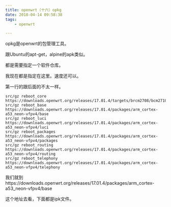 ```yaml
---
title: openwrt（十六）opkg
date: 2018-04-14 09:58:38
tags:
	- openwrt

---
```




opkg是openwrt的包管理工具。

跟Ubuntu的apt-get，alpine的apk类似。

都是需要指定一个软件仓库。

我现在都是指定在这里。速度还可以。

第一行的跟后面的不太一样。

```
src/gz reboot_core https://downloads.openwrt.org/releases/17.01.4/targets/brcm2708/bcm2710/packages/
src/gz reboot_base https://downloads.openwrt.org/releases/17.01.4/packages/arm_cortex-a53_neon-vfpv4/base
src/gz reboot_luci https://downloads.openwrt.org/releases/17.01.4/packages/arm_cortex-a53_neon-vfpv4/luci
src/gz reboot_packages https://downloads.openwrt.org/releases/17.01.4/packages/arm_cortex-a53_neon-vfpv4/packages
src/gz reboot_routing https://downloads.openwrt.org/releases/17.01.4/packages/arm_cortex-a53_neon-vfpv4/routing
src/gz reboot_telephony https://downloads.openwrt.org/releases/17.01.4/packages/arm_cortex-a53_neon-vfpv4/telephony
```

我们就到https://downloads.openwrt.org/releases/17.01.4/packages/arm_cortex-a53_neon-vfpv4/base

这个地址去看，下面都是ipk文件。



